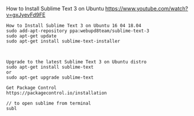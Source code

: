 How to Install Sublime Text 3 on Ubuntu
	https://www.youtube.com/watch?v=gxJyevFd9FE

	How to Install Sublime Text 3 on Ubuntu 16 04 18.04
	sudo add-apt-repository ppa:webupd8team/sublime-text-3
	sudo apt-get update
	sudo apt-get install sublime-text-installer



	Upgrade to the latest Sublime Text 3 on Ubuntu distro
	sudo apt-get install sublime-text
	or
	sudo apt-get upgrade sublime-text

	Get Package Control
	https://packagecontrol.io/installation

	// to open sublime from terminal
	subl 